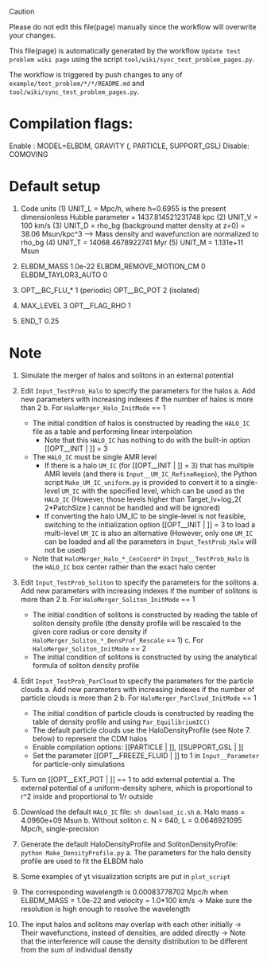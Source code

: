 > [!CAUTION]
> Please do not edit this file(page) manually since the workflow will overwrite your changes.
>
> This file(page) is automatically generated by the workflow `Update test problem wiki page` using the script `tool/wiki/sync_test_problem_pages.py`.
>
> The workflow is triggered by push changes to any of `example/test_problem/*/*/README.md` and `tool/wiki/sync_test_problem_pages.py`.


Compilation flags:
========================================
Enable : MODEL=ELBDM, GRAVITY (, PARTICLE, SUPPORT_GSL)
Disable: COMOVING


# Default setup
1. Code units
   (1) UNIT_L = Mpc/h, where h=0.6955 is the present dimensionless Hubble parameter
              = 1437.814521231748 kpc
   (2) UNIT_V = 100 km/s
   (3) UNIT_D = rho_bg (background matter density at z=0)
              = 38.06 Msun/kpc^3
       --> Mass density and wavefunction are normalized to rho_bg
   (4) UNIT_T = 14068.4678922741 Myr
   (5) UNIT_M = 1.131e+11 Msun

2. ELBDM_MASS              1.0e-22
   ELBDM_REMOVE_MOTION_CM  0
   ELBDM_TAYLOR3_AUTO      0

3. OPT__BC_FLU_*           1  (periodic)
   OPT__BC_POT             2  (isolated)

4. MAX_LEVEL               3
   OPT__FLAG_RHO           1

5. END_T                   0.25

# Note
1. Simulate the merger of halos and solitons in an external potential

2. Edit `Input_TestProb_Halo` to specify the parameters for the halos
   a. Add new parameters with increasing indexes if the number of halos is more than 2
   b. For `HaloMerger_Halo_InitMode` == 1
      - The initial condition of halos is constructed by reading the `HALO_IC` file as a table and performing linear interpolation
         - Note that this `HALO_IC` has nothing to do with the built-in option [[OPT__INIT | ]] = 3
      - The `HALO_IC` must be single AMR level
         - If there is a halo `UM_IC` (for [[OPT__INIT | ]] = 3) that has multiple AMR levels (and there is `Input__UM_IC_RefineRegion`),
           the Python script `Make_UM_IC_uniform.py` is provided to convert it to
           a single-level `UM_IC` with the specified level, which can be used as the `HALO_IC`
           (However, those levels higher than Target_lv+log_2( 2*PatchSize ) cannot be handled and will be ignored)
         - If converting the halo UM_IC to be single-level is not feasible,
           switching to the initialization option [[OPT__INIT | ]] = 3 to load a multi-level `UM_IC` is also an alternative
           (However, only one `UM_IC` can be loaded and all the parameters in `Input_TestProb_Halo` will not be used)
      - Note that `HaloMerger_Halo_*_CenCoord*` in `Input__TestProb_Halo` is the `HALO_IC` box center rather than the exact halo center

3. Edit `Input_TestProb_Soliton` to specify the parameters for the solitons
   a. Add new parameters with increasing indexes if the number of solitons is more than 2
   b. For `HaloMerger_Soliton_InitMode` == 1
      - The initial condition of solitons is constructed by reading the table of soliton density profile
        (the density profile will be rescaled to the given core radius or core density if `HaloMerger_Soliton_*_DensProf_Rescale` == 1)
   c. For `HaloMerger_Soliton_InitMode` == 2
      - The initial condition of solitons is constructed by using the analytical formula of soliton density profile

4. Edit `Input_TestProb_ParCloud` to specify the parameters for the particle clouds
   a. Add new parameters with increasing indexes if the number of particle clouds is more than 2
   b. For `HaloMerger_ParCloud_InitMode` == 1
      - The initial condition of particle clouds is constructed by reading the table of density profile and using `Par_EquilibriumIC()`
      - The default particle clouds use the HaloDensityProfile (see Note 7. below) to represent the CDM halos
      - Enable compilation options: [[PARTICLE | ]], [[SUPPORT_GSL | ]]
      - Set the parameter [[OPT__FREEZE_FLUID | ]] to 1 in `Input__Parameter` for particle-only simulations

5. Turn on [[OPT__EXT_POT | ]] == 1 to add external potential
   a. The external potential of a uniform-density sphere, which is proportional to r^2 inside and proportional to 1/r outside

6. Download the default `HALO_IC` file: `sh download_ic.sh`
   a. Halo mass = 4.0960e+09 Msun
   b. Without soliton
   c. N = 640, L = 0.0646921095 Mpc/h, single-precision

7. Generate the default HaloDensityProfile and SolitonDensityProfile: `python Make_DensityProfile.py`
   a. The parameters for the halo density profile are used to fit the ELBDM halo

8. Some examples of yt visualization scripts are put in `plot_script`

9. The corresponding wavelength is 0.00083778702 Mpc/h when ELBDM_MASS = 1.0e-22 and velocity = 1.0*100 km/s
   -> Make sure the resolution is high enough to resolve the wavelength

10. The input halos and solitons may overlap with each other initially
   -> Their wavefunctions, instead of densities, are added directly
   -> Note that the interference will cause the density distribution to be different from the sum of individual density
